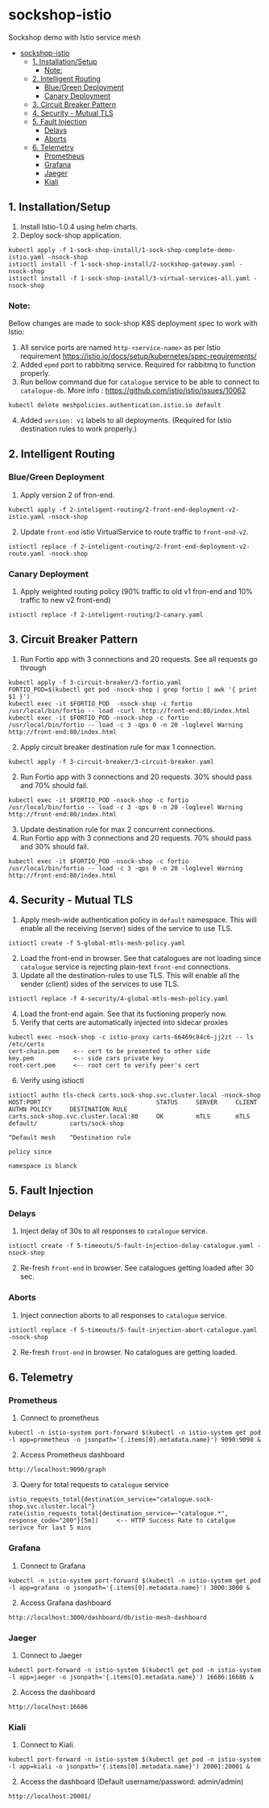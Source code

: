 # sockshop-istio
Sockshop demo with Istio service mesh

- [sockshop-istio](#sockshop-istio)
  * [1. Installation/Setup](#1-installation-setup)
    + [Note:](#note-)
  * [2. Intelligent Routing](#2-intelligent-routing)
    + [Blue/Green Deployment](#blue-green-deployment)
    + [Canary Deployment](#canary-deployment)
  * [3. Circuit Breaker Pattern](#3-circuit-breaker-pattern)
  * [4. Security - Mutual TLS](#4-security---mutual-tls)
  * [5. Fault Injection](#5-fault-injection)
    + [Delays](#delays)
    + [Aborts](#aborts)
  * [6. Telemetry](#6-telemetry)
    + [Prometheus](#prometheus)
    + [Grafana](#grafana)
    + [Jaeger](#jaeger)
    + [Kiali](#kiali)

## 1. Installation/Setup                                                                                                                                 

1. Install Istio-1.0.4 using helm charts.
2. Deploy sock-shop application.

```                                                                                                                         
kubectl apply -f 1-sock-shop-install/1-sock-shop-complete-demo-istio.yaml -nsock-shop
istioctl install -f 1-sock-shop-install/2-sockshop-gateway.yaml -nsock-shop
istioctl install -f 1-sock-shop-install/3-virtual-services-all.yaml -nsock-shop
```

### Note:
Bellow changes are made to sock-shop K8S deployment spec to work with Istio:

1. All service ports are named `http-<service-name>` as per Istio requirement https://istio.io/docs/setup/kubernetes/spec-requirements/
2. Added `epmd` port to rabbitmq service. Required for rabbitmq to function properly. 
3. Run bellow command due for `catalogue` service to be able to connect to `catalogue-db`. More info : https://github.com/istio/istio/issues/10062

```                                                                                                                     
kubectl delete meshpolicies.authentication.istio.io default
```
4. Added `version: v1` labels to all deployments. (Required for Istio destination rules to work properly.)

## 2. Intelligent Routing 
### Blue/Green Deployment
1. Apply version 2 of fron-end.
```
kubectl apply -f 2-inteligent-routing/2-front-end-deployment-v2-istio.yaml -nsock-shop
```
2. Update `front-end` istio VirtualService to route traffic to `front-end-v2`.
```
istioctl replace -f 2-inteligent-routing/2-front-end-deployment-v2-route.yaml -nsock-shop
```
### Canary Deployment
1. Apply weighted routing policy (90% traffic to old v1 fron-end and 10% traffic to new v2 front-end)
```
istioctl replace -f 2-inteligent-routing/2-canary.yaml
```

## 3. Circuit Breaker Pattern

1. Run Fortio app with 3 connections and 20 requests. See all requests go through
```
kubectl apply -f 3-circuit-breaker/3-fortio.yaml
FORTIO_POD=$(kubectl get pod -nsock-shop | grep fortio | awk '{ print $1 }')
kubectl exec -it $FORTIO_POD  -nsock-shop -c fortio /usr/local/bin/fortio -- load -curl  http://front-end:80/index.html
kubectl exec -it $FORTIO_POD -nsock-shop -c fortio /usr/local/bin/fortio -- load -c 3 -qps 0 -n 20 -loglevel Warning http://front-end:80/index.html
```
2. Apply circuit breaker destination rule for max 1 connection.
```
kubectl apply -f 3-circuit-breaker/3-circuit-breaker.yaml
```
2. Run Fortio app with 3 connections and 20 requests. 30% should pass and 70% should fail.
```
kubectl exec -it $FORTIO_POD -nsock-shop -c fortio /usr/local/bin/fortio -- load -c 3 -qps 0 -n 20 -loglevel Warning http://front-end:80/index.html
```
3. Update destination rule for max 2 concurrent connections.
4. Run Fortio app with 3 connections and 20 requests. 70% should pass and 30% should fail.
```
kubectl exec -it $FORTIO_POD -nsock-shop -c fortio /usr/local/bin/fortio -- load -c 3 -qps 0 -n 20 -loglevel Warning http://front-end:80/index.html
```
  
## 4. Security - Mutual TLS

1. Apply mesh-wide authentication policy in `default` namespace. This will enable all the receiving (server) sides of the service to use TLS.
```
istioctl create -f 5-global-mtls-mesh-policy.yaml
```
2. Load the front-end in browser. See that catalogues are not loading since `catalogue` service is rejecting plain-text `front-end` connections.
3. Update all the destination-rules to use TLS. This will enable all the sender (client) sides of the services to use TLS.
```
istioctl replace -f 4-security/4-global-mtls-mesh-policy.yaml
```
4. Load the front-end again. See that its fuctioning properly now.
5. Verify that certs are automatically injected into sidecar proxies
```
kubectl exec -nsock-shop -c istio-proxy carts-66469c84c6-jj2zt -- ls /etc/certs
cert-chain.pem    <-- cert to be presented to other side   
key.pem           <-- side cars private key
root-cert.pem     <-- root cert to verify peer's cert
```
6. Verify using istioctl
```
istioctl authn tls-check carts.sock-shop.svc.cluster.local -nsock-shop
HOST:PORT                                STATUS     SERVER     CLIENT     AUTHN POLICY     DESTINATION RULE
carts.sock-shop.svc.cluster.local:80     OK         mTLS       mTLS       default/         carts/sock-shop
                                                                          ^Default mesh    ^Destination rule
                                                                          policy since
                                                                          namespace is blanck
```
## 5. Fault Injection
### Delays
1. Inject delay of 30s to all responses to `catalogue` service.
```
istioctl create -f 5-timeouts/5-fault-injection-delay-catalogue.yaml -nsock-shop
```
2. Re-fresh `front-end` in browser. See catalogues getting loaded after 30 sec.

### Aborts
1. Inject connection aborts to all responses to `catalogue` service.
```
istioctl replace -f 5-timeouts/5-fault-injection-abort-catalogue.yaml -nsock-shop
```
2. Re-fresh `front-end` in browser. No catalogues are getting loaded.

## 6. Telemetry

### Prometheus
1. Connect to prometheus
```
kubectl -n istio-system port-forward $(kubectl -n istio-system get pod -l app=prometheus -o jsonpath='{.items[0].metadata.name}') 9090:9090 &
```
2. Access Prometheus dashboard
```
http://localhost:9090/graph
```
3. Query for total requests to `catalogue` service
```
istio_requests_total{destination_service="catalogue.sock-shop.svc.cluster.local"}
rate(istio_requests_total{destination_service=~"catalogue.*", response_code="200"}[5m])     <-- HTTP Success Rate to catalgue serivce for last 5 mins
```
### Grafana
1. Connect to Grafana
```
kubectl -n istio-system port-forward $(kubectl -n istio-system get pod -l app=grafana -o jsonpath='{.items[0].metadata.name}') 3000:3000 &
```
2. Access Grafana dashboard
```
http://localhost:3000/dashboard/db/istio-mesh-dashboard 
```

### Jaeger
1. Connect to Jaeger
```
kubectl port-forward -n istio-system $(kubectl get pod -n istio-system -l app=jaeger -o jsonpath='{.items[0].metadata.name}') 16686:16686 &
```

2. Access the dashboard
```
http://localhost:16686
```

### Kiali
1. Connect to Kiali.
```
kubectl port-forward -n istio-system $(kubectl get pod -n istio-system -l app=kiali -o jsonpath='{.items[0].metadata.name}') 20001:20001 &
```
2. Access the dashboard (Default username/password: admin/admin)
```
http://localhost:20001/
```
